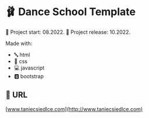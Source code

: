 # 🩰 Dance School Template

📅 Project start: 08.2022.
🚀 Project release: 10.2022.

Made with:
+ 🔤 html
+ 🎨 css
+ 💻 javascript
+ 🅱 bootstrap

## 🔗 URL
[www.taniecsiedlce.com](http://www.taniecsiedlce.com)
